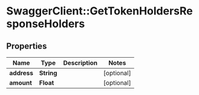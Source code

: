 # SwaggerClient::GetTokenHoldersResponseHolders

## Properties
Name | Type | Description | Notes
------------ | ------------- | ------------- | -------------
**address** | **String** |  | [optional] 
**amount** | **Float** |  | [optional] 


